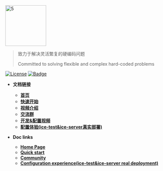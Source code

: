 <img width="128" alt="5" src="https://user-images.githubusercontent.com/33447125/151098049-72aaf8d1-b759-4d84-bf6b-1a2260033582.png">

> 致力于解决灵活繁复的硬编码问题
> 
> Committed to solving flexible and complex hard-coded problems

[![License](https://img.shields.io/badge/license-Apache%202-4EB1BA.svg)](https://www.apache.org/licenses/LICENSE-2.0.html)
[![Badge](https://img.shields.io/badge/link-ice--docs-brightgreen)](http://waitmoon.com/)

- **文档链接**
    - [**首页**](http://waitmoon.com/)
    - [**快速开始**](http://waitmoon.com/guide/getting-started.html)
    - [**视频介绍**](https://www.bilibili.com/video/BV1hg411A7jx)
    - [**交流群**](http://waitmoon.com/community/community.html)
    - [**开发&配置视频**](https://www.bilibili.com/video/BV1Q34y1R7KF)
    - [**配置体验(ice-test&ice-server真实部署)**](http://eg.waitmoon.com/)
  

- **Doc links**
    - [**Home Page**](http://waitmoon.com/en/)
    - [**Quick start**](http://waitmoon.com/en/guide/getting-started.html)
    - [**Community**](http://waitmoon.com/en/community/community.html)
    - [**Configuration experience(ice-test&ice-server real deployment)**](http://eg.waitmoon.com/)
